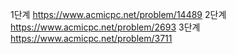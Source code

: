 1단계
https://www.acmicpc.net/problem/14489
2단계
https://www.acmicpc.net/problem/2693
3단계
https://www.acmicpc.net/problem/3711

